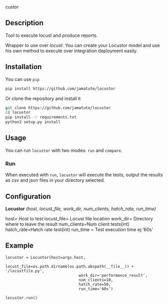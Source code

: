 
custor

## Description

Tool to execute locust and produce reports.

Wrapper to use over *locust*. You can create your Locustor model and use his own method to execute over integration deployment easily.

## Installation

You can use `pip`

```bash
pip install https://github.com/jamatute/locustor
```

Or clone the repository and install it

```bash
git clone https://github.com/jamatute/locustor
cd locustor
pip install -r requirements.txt
python3 setup.py install
```

## Usage

You can run `locustor` with two modes: `run` and `compare`.

### Run

When executed with `run`, `locustor` will execute the tests, output the
results as csv and json files in your directory selected.

## Configuration

**Locustor** *(host, locust_file,  work_dir, num_clients,  hatch_rate, run_time)*

host= Host to test
locust_file= Locust file location
work_dir= Directory where to leave the result
num_clients=Num client tests(int)
hatch_rate=Hatch rate test(int)
run_time = Test execution time ej:'60s'


## Example

    locustor = Locustor(host=args.host, 
									locust_file=os.path.dirname(os.path.abspath(__file__)) + '/locustfile.py',
                        			work_dir='performance_result',
                        			num_clients=10,
                        			hatch_rate=50,
                        			run_time='60s')
    
    locustor.run()




